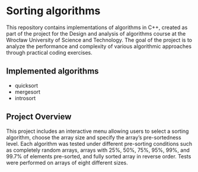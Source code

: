 # Sorting algorithms
This repository contains implementations of algorithms in C++, created as part of the project for the Design and analysis of algorithms course at the Wrocław University of Science and Technology. The goal of the project is to analyze the performance and complexity of various algorithmic approaches through practical coding exercises.

## Implemented algorithms
- quicksort
- mergesort
- introsort
  
## Project Overview
This project includes an interactive menu allowing users to select a sorting algorithm, choose the array size and specify the array’s pre-sortedness level. 
Each algorithm was tested under different pre-sorting conditions such as completely random arrays, arrays with 25%, 50%, 75%, 95%, 99%, and 99.7% of elements pre-sorted, and fully sorted array in reverse order.
Tests were performed on arrays of eight different sizes.
